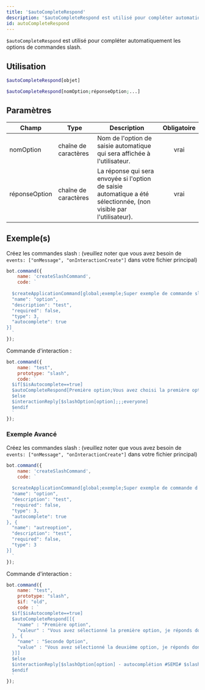 ```yaml
---
title: '$autoCompleteRespond'
description: '$autoCompleteRespond est utilisé pour compléter automatiquement les options de commandes slash.'
id: autoCompleteRespond
---
```


`$autoCompleteRespond` est utilisé pour compléter automatiquement les options de commandes slash.

## Utilisation

```php
$autoCompleteRespond[objet]
```

```php
$autoCompleteRespond[nomOption;réponseOption;...]
```

## Paramètres

| Champ         | Type                 | Description                                                                                                        | Obligatoire |
| ------------- | -------------------- | ------------------------------------------------------------------------------------------------------------------ |:-----------:|
| nomOption     | chaîne de caractères | Nom de l'option de saisie automatique qui sera affichée à l'utilisateur.                                           |    vrai     |
| réponseOption | chaîne de caractères | La réponse qui sera envoyée si l'option de saisie automatique a été sélectionnée, (non visible par l'utilisateur). |    vrai     |

## Exemple(s)

Créez les commandes slash : (veuillez noter que vous avez besoin de `events: ["onMessage", "onInteractionCreate"]` dans votre fichier principal)

```javascript
bot.command({
    name: 'createSlashCommand',
    code: `
  
  $createApplicationCommand[global;exemple;Super exemple de commande slash avec auto-complétion !;true;slash; {
  "name": "option",
  "description": "test",
  "required": false,
  "type": 3,
  "autocomplete": true
}]
  `
});
```

Commande d'interaction :

```javascript
bot.command({
    name: "test",
    prototype: "slash",
    code: `
  $if[$isAutocomplete==true]
  $autoCompleteRespond[Première option;Vous avez choisi la première option, c'est pourquoi je réponds par ceci !;Seconde option;Vous avez choisi la seconde option, c'est pourquoi je réponds par ceci !]
  $else
  $interactionReply[$slashOption[option];;;everyone]
  $endif
  `
});
```

### Exemple Avancé

Créez les commandes slash : (veuillez noter que vous avez besoin de `events: ["onMessage", "onInteractionCreate"]` dans votre fichier principal)

```javascript
bot.command({
    name: 'createSlashCommand',
    code: `
  
  $createApplicationCommand[global;exemple;Super exemple de commande d'interaction avec auto-complétion !;true;slash; {
  "name": "option",
  "description": "test",
  "required": false,
  "type": 3,
  "autocomplete": true
}, {
  "name": "autreoption",
  "description": "test",
  "required": false,
  "type": 3
}]
  `
});
```

Commande d'interaction :

```javascript
bot.command({
    name: "test",
    prototype: "slash",
    $if: "old",
    code : `
  $if[$isAutocomplete==true]
  $autoCompleteRespond[[{ 
    "name" : "Première option",
    "valeur" : "Vous avez sélectionné la première option, je réponds donc avec cela !"
  }, {
    "name" : "Seconde Option",
    "value" : "Vous avez sélectionné la deuxième option, je réponds donc avec ceci !"
  }]]
  $else
  $interactionReply[$slashOption[option] - autocomplétion #SEMI# $slashOption[anotheroption] - fausse auto-complétion;;;;everyone]
  $endif
  `
});
```
